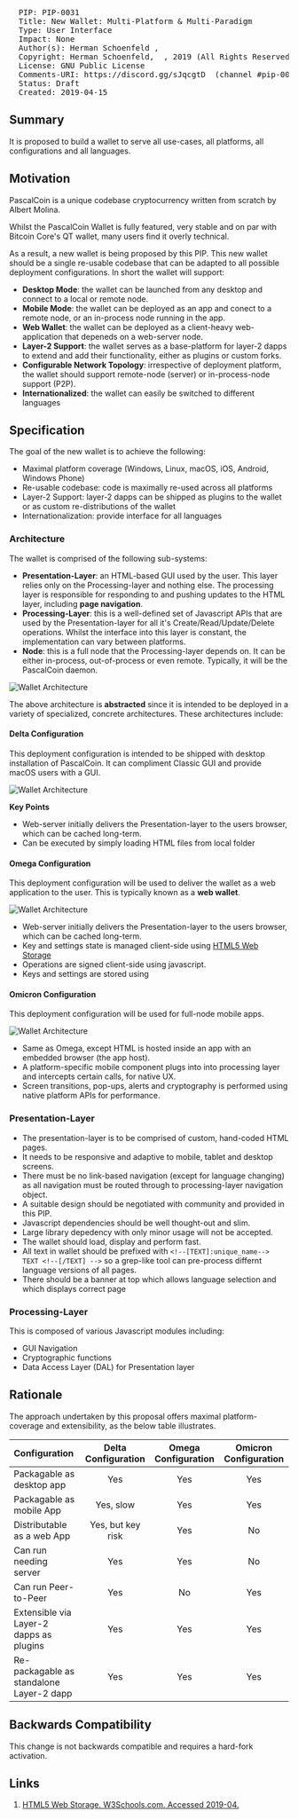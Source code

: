 <pre>
  PIP: PIP-0031
  Title: New Wallet: Multi-Platform & Multi-Paradigm
  Type: User Interface
  Impact: None
  Author(s): Herman Schoenfeld <herman@sphere10.com>, <Other Authors>
  Copyright: Herman Schoenfeld, <Other Authors> , 2019 (All Rights Reserved)
  License: GNU Public License 
  Comments-URI: https://discord.gg/sJqcgtD  (channel #pip-0031)
  Status: Draft
  Created: 2019-04-15
</pre>

## Summary

It is proposed to build a wallet to serve all use-cases, all platforms, all configurations and all languages.

## Motivation

PascalCoin is a unique codebase cryptocurrency written from scratch by Albert Molina. 

Whilst the PascalCoin Wallet is fully featured, very stable and on par with Bitcoin Core's QT wallet, many users find it overly technical. 

As a result, a new wallet is being proposed by this PIP. This new wallet should be a single re-usable codebase that can be adapted to all possible deployment configurations. In short the wallet will support:
* **Desktop Mode**: the wallet can be launched from any desktop and connect to a local or remote node.
* **Mobile Mode**: the wallet can be deployed as an app and conect to a remote node, or an in-process node running in the app.
* **Web Wallet**: the wallet can be deployed as a client-heavy web-application that depeneds on a web-server node.
* **Layer-2 Support**: the wallet serves as a base-platform for layer-2 dapps to extend and add their functionality, either as plugins or custom forks.
* **Configurable Network Topology**: irrespective of deployment platform, the wallet should support remote-node (server) or in-process-node support (P2P).
* **Internationalized**: the wallet can easily be switched to different languages



## Specification

The goal of the new wallet is to achieve the following:

* Maximal platform coverage (Windows, Linux, macOS, iOS, Android, Windows Phone)
* Re-usable codebase: code is maximally re-used across all platforms 
* Layer-2 Support: layer-2 dapps can be shipped as plugins to the wallet or as custom re-distributions of the wallet
* Internationalization: provide interface for all languages

### Architecture

The wallet is comprised of the following sub-systems:
* **Presentation-Layer**: an HTML-based GUI used by the user. This layer relies only on the Processing-layer and nothing else. The processing layer is responsible for responding to and pushing updates to the HTML layer, including **page navigation**. 
* **Processing-Layer**: this is a well-defined set of Javascript APIs that are used by the Presentation-layer for all it's Create/Read/Update/Delete operations. Whilst the interface into this layer is constant, the implementation can vary between platforms.
* **Node**: this is a full node that the Processing-layer depends on. It can be either in-process, out-of-process or even remote. Typically, it will be the PascalCoin daemon.

![Wallet Architecture](resources/PIP-0031/Wallet-Architecture.drawio.png)

The above architecture is **abstracted** since it is intended to be deployed in a variety of specialized, concrete architectures. These architectures include:

#### Delta Configuration

This deployment configuration is intended to be shipped with desktop installation of PascalCoin. It can compliment Classic GUI and provide macOS users with a GUI.

![Wallet Architecture](resources/PIP-0031/Wallet-Delta-Configuration.drawio.png)

**Key Points**
* Web-server initially delivers the Presentation-layer to the users browser, which can be cached long-term.
* Can be executed by simply loading HTML files from local folder


#### Omega Configuration

This deployment configuration will be used to deliver the wallet as a web application to the user. This is typically known as a **web wallet**.

![Wallet Architecture](resources/PIP-0031/Wallet-Omega-Configuration.drawio.png)

* Web-server initially delivers the Presentation-layer to the users browser, which can be cached long-term.
* Key and settings state is managed client-side using [HTML5 Web Storage][1]
* Operations are signed client-side using javascript.
* Keys and settings are stored using 


#### Omicron Configuration

This deployment configuration will be used for full-node mobile apps.

![Wallet Architecture](resources/PIP-0031/Wallet-Omicron-Configuration.drawio.png)

* Same as Omega, except HTML is hosted inside an app with an embedded browser (the app host).
* A platform-specific mobile component plugs into into processing layer and intercepts certain calls, for native UX.
* Screen transitions, pop-ups, alerts and cryptography is performed using native platform APIs for performance.

### Presentation-Layer 

* The presentation-layer is to be comprised of custom, hand-coded HTML pages. 
* It needs to be responsive and adaptive to mobile, tablet and desktop screens.
* There must be no link-based navigation (except for language changing) as all navigation must be routed through to processing-layer navigation object. 
* A suitable design should be negotiated with community and provided in this PIP.
* Javascript dependencies should be well thought-out and slim.
* Large library depedency with only minor usage will not be accepted.
* The wallet should load, display and perform fast.
* All text in wallet should be prefixed with ```<!--[TEXT]:unique_name--> TEXT <!--[/TEXT] -->``` so a grep-like tool can pre-process differnt language versions of all pages.
* There should be a banner at top which allows language selection and which displays correct page

### Processing-Layer

This is composed of various Javascript modules including:
* GUI Navigation
* Cryptographic functions
* Data Access Layer (DAL) for Presentation layer


## Rationale

The approach undertaken by this proposal offers maximal platform-coverage and extensibility, as the below table illustrates.

| Configuration                            | Delta Configuration | Omega Configuration | Omicron Configuration   |
| :--------------------------------------- | :-----------------: | :-----------------: | :---------------------: |
| Packagable as desktop app                | Yes                 | Yes                 | Yes                     |
| Packagable as mobile App                 | Yes, slow           | Yes                 | Yes                     |
| Distributable as a web App               | Yes, but key risk   | Yes                 | No                      |
| Can run needing server                   | Yes                 | Yes                 | No                      |
| Can run Peer-to-Peer                     | Yes                 | No                  | Yes                     |
| Extensible via Layer-2 dapps as plugins  | Yes                 | Yes                 | Yes                     |
| Re-packagable as standalone Layer-2 dapp | Yes                 | Yes                 | Yes                     |



## Backwards Compatibility

This change is not backwards compatible and requires a hard-fork activation. 

 
## Links

1. [HTML5 Web Storage. W3Schools.com. Accessed 2019-04.][1]

[1]: https://www.w3schools.com/html/html5_webstorage.asp
